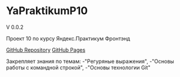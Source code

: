 # YaPraktikumP10

V 0.0.2

Проект 10 по курсу Яндекс.Практикум Фронтэнд

[GitHub Repository](https://github.com/withLoveAndSqualor/YaPraktikumP10.github.io)
[GitHub Pages](https://withloveandsqualor.github.io/YaPraktikumP10.github.io/)

Закрепляет знания по темам: 
-"Регуряные выражения", 
-"Основы работы с командной строкой",
-"Основы технологии Git"
